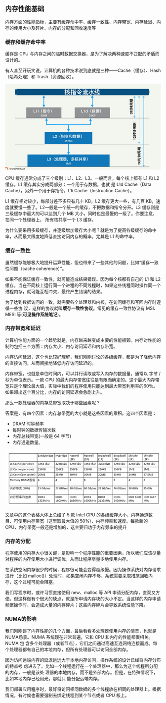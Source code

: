 ## 内存性能基础

内存方面的性能指标，主要有缓存命中率、缓存一致性、内存带宽、内存延迟、内存的使用大小及碎片、内存的分配和回收速度等

### 缓存和缓存命中率

缓存是 CPU 与内存之间的临时数据交换器，是为了解决两种速度不匹配的矛盾而设计的。

有人甚至开玩笑说，计算机的各种技术说到底就是三种——Cache（缓存）、Hash（哈希处理）和 Trash（资源回收）。

![1584418266319](image/1584418266319.png)

CPU 缓存通常分成了三个级别：L1、L2、L3。一般而言，每个核上都有 L1 和 L2 缓存。L1 缓存其实分成两部分：一个用于存数据，也就 是 L1d Cache（Data Cache），另外一个用于存指令，L1i Cache（Instruction Cache）。 

L1 缓存相对较小，每部分差不多只有几十 KB。L2 缓存更大一些，有几百 KB，速度就要慢一些了。L2一般是一个统一的缓存，不把数据和指令分开。L3 缓存则是三级缓存中最大的可以达到几个 MB 大小，同时也是最慢的一级了。你要注意，在同一个处理器上， 所有核共享一个 L3 缓存。 

为什么要采用多级缓存，并逐级增加缓存大小呢？就是为了提高各级缓存的命中率，从而最大限度地降低直接访问内存的概率。尤其是 L1 的命中率。

### 缓存一致性

虽然缓存能够极大地提升运算性能，但也带来了一些其他的问题，比如“缓存一致性问题（cache coherence）”。 

如果不能保证缓存一致性，就可能造成结果错误。因为每个核都有自己的 L1 和 L2 缓存，当在不同核上运行同一个进程的不同线程时，如果这些线程同时操作同一个进程内存，就可能互相冲突，最终产生错误的结果。 

为了达到数据访问的一致，就需要各个处理器和内核，在访问缓存和写回内存时遵循一些协 议，这样的协议就叫**缓存一致性协议**。常见的缓存一致性协议有 MSI、MESI 等(**可见操作系统笔记**)。 

### 内存带宽和延迟

计算机性能方面的一个趋势就是，内存越来越变成主要的性能瓶颈。内存对性能的制约包括三个方面：内存大小、内存访问延迟和内存带宽。 

内存访问延迟，这个也比较好理解，我们刚刚讨论的各级缓存，都是为了降低内存的直接访问，从而间接地降低内存访问延迟的。

内存带宽，也就是单位时间内，可以并行读取或写入内存的数据量，通常以 字节 / 秒为单位表示。一款 CPU 的最大内存带宽往往是有限而确定的。这个最大内存带宽只是个理论最大值，实际中我们的程序使用只能达到最大带宽利用率的60％。如果超出这个百分比，内存的访问延迟会急剧上升。 

那么一款处理器的内存总带宽取决于哪些因素呢？

答案是，有四个因素：内存总带宽的大小就是这些因素的乘积。这四个因素是：

- DRAM 时钟频率
- 每时钟的数据传输次数
- 内存总线带宽(一般是 64 字节) 
- 内存通道数量。 

![1584419313306](image/1584419313306.png)

文章中的这个表格大体上总结了 5 款 Intel CPU 的各级缓存大小、内存通道数目、可使用内存带宽（这里取最大值的 50%）、内存频率和速度。每款新的 CPU，内存带宽一般还是增加的，这主要归功于内存频率的提升

### 内存的分配

程序使用的内存大小很关键，是影响一个程序性能的重要因素，所以我们应该尽量对程序的内存使用大小进行调优，从而让程序尽量少地使用内存。 

在系统空闲内存很少的时候，程序很可能会变得超级慢。因为操作系统对内存请求进行（比如 malloc()）处理时，如果空闲内存不够，系统需要采取措施回收内存，这个过程可能会阻塞。

 我们写程序时，或许习惯直接使用 new、malloc 等 API 申请分配内存，直观又方便。但这样做有个很大的缺点，就是所申请内存块的大小不定。当这样的内存申请频繁操作时，会造成大量的内存碎片；这些内存碎片会导致系统性能下降。 

### NUMA的影响

我们刚刚谈了内存性能的几个方面，最后看看多处理器使用内存的情景，也就是 NUMA场景。NUMA 系统现在非常普遍，它和 CPU 和内存的性能都很相关。NUMA 包 含多个处理器（或者节点），它们之间通过高速互连网络连接而成。每个处理器都有自己的本地内存，但所有处理器可以访问全部内存。 

因为访问远端内存的延迟远远大于本地内存访问，操作系统的设计已经将内存分布的特点考 虑进去了。比如一个线程运行在一个处理器中，那么为这个线程所分配的内存，一般是该处 理器的本地内存，而不是外部内存。但是，在特殊情况下，比如本地内存已经用光，那就只 能分配远端内存。

我们部署应用程序时，最好将访问相同数据的多个线程放在相同的处理器上。根据情况，有时候也需要强制去绑定线程到某个节点或者 CPU 核上。